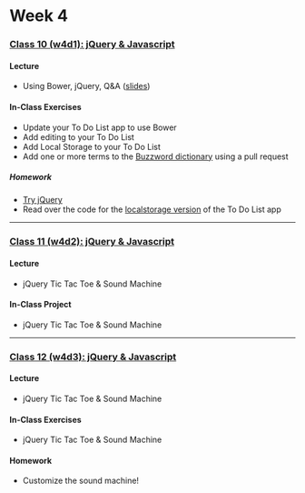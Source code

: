 # Week 4

### [Class 10 (w4d1): jQuery & Javascript](./w4d1)

#### Lecture
* Using Bower, jQuery, Q&A ([slides](./w4d1/slides/w4d1_lecture.pdf))

#### In-Class Exercises
* Update your To Do List app to use Bower
* Add editing to your To Do List
* Add Local Storage to your To Do List
* Add one or more terms to the [Buzzword dictionary](https://github.com/rcacademy/buzzwords) using a pull request


##### Homework
* [Try jQuery](http://try.jquery.com/)
* Read over the code for the [localstorage version](https://github.com/rcacademy/todolist/tree/localstorage) of the To Do List app
---

### [Class 11 (w4d2): jQuery & Javascript](./w4d2)

#### Lecture
* jQuery Tic Tac Toe & Sound Machine

#### In-Class Project
* jQuery Tic Tac Toe & Sound Machine


---

### [Class 12 (w4d3): jQuery & Javascript](./w4d3)

#### Lecture
* jQuery Tic Tac Toe & Sound Machine

#### In-Class Exercises
* jQuery Tic Tac Toe & Sound Machine

#### Homework
* Customize the sound machine!
